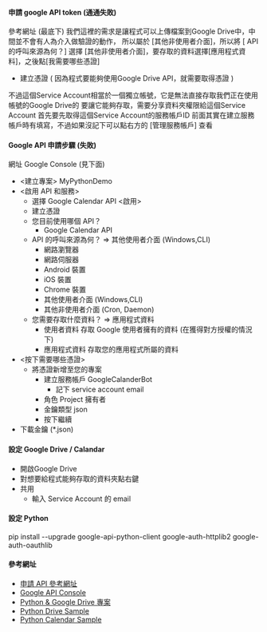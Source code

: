 #### 申請 google API token (通通失敗)
參考網址 (最底下)
我們這裡的需求是讓程式可以上傳檔案到Google Drive中，中間並不會有人為介入做驗證的動作， 所以屬於 [其他非使用者介面]，所以將 [ API 的呼叫來源為何？] 選擇 [其他非使用者介面]，要存取的資料選擇[應用程式資料]，之後點[我需要哪些憑證]
* 建立憑證 ( 因為程式要能夠使用Google Drive API，就需要取得憑證 )

不過這個Service Account相當於一個獨立帳號，它是無法直接存取我們正在使用帳號的Google Drive的
要讓它能夠存取，需要分享資料夾權限給這個Service Account
首先要先取得這個Service Account的服務帳戶ID
前面其實在建立服務帳戶時有填寫，不過如果沒記下可以點右方的 [管理服務帳戶] 查看

#### Google API 申請步驟  (失敗)
網址 Google Console (見下面)
* <建立專案> MyPythonDemo
* <啟用 API 和服務>
  * 選擇 Google Calendar API <啟用>  
  * 建立憑證
  * 您目前使用哪個 API？
    * Google Calendar API
  * API 的呼叫來源為何？ => 其他使用者介面 (Windows,CLI)
    * 網路瀏覽器
    * 網路伺服器
    * Android 裝置
    * iOS 裝置
    * Chrome 裝置
    * 其他使用者介面 (Windows,CLI)
    * 其他非使用者介面 (Cron, Daemon)
  * 您需要存取什麼資料？ => 應用程式資料
    * 使用者資料 存取 Google 使用者擁有的資料 (在獲得對方授權的情況下)
    * 應用程式資料 存取您的應用程式所屬的資料
* <按下需要哪些憑證>
  * 將憑證新增至您的專案
    * 建立服務帳戶 GoogleCalanderBot
      * 記下 service account email
    * 角色 Project 擁有者
    * 金鑰類型 json
    * 按下繼續
* 下載金鑰 (*.json)

#### 設定 Google Drive / Calandar
* 開啟Google Drive
* 對想要給程式能夠存取的資料夾點右鍵 
* 共用
  * 輸入 Service Account 的 email
    
#### 設定 Python
pip install --upgrade google-api-python-client google-auth-httplib2 google-auth-oauthlib

#### 參考網址
* [申請 API 參考網址](https://xenby.com/b/180-%E6%95%99%E5%AD%B8-%E5%A6%82%E4%BD%95%E7%94%B3%E8%AB%8B%E4%B8%A6%E4%BD%BF%E7%94%A8token%E5%AD%98%E5%8F%96google-drive-rest-api-%E4%B8%8D%E9%9C%80%E4%BD%BF%E7%94%A8%E8%80%85%E4%BB%8B%E9%9D%A2) 
* [Google API Console](https://console.developers.google.com)
* [Python & Google Drive 專案](https://medium.com/@yysu/%E7%B2%BE%E9%80%9Apython-30-days-day-3-54a0347a574b)
* [Python Drive Sample](https://developers.google.com/drive/api/v3/quickstart/python)
* [Python Calendar Sample](https://developers.google.com/calendar/quickstart/python)

